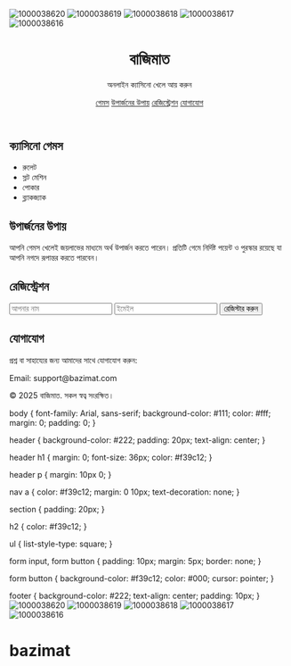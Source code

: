 ![1000038620](https://github.com/user-attachments/assets/83817284-5134-40a0-a93a-aa800f522e8d)
![1000038619](https://github.com/user-attachments/assets/6a9e1c86-8dad-4725-be9e-e9506acd5f8e)
![1000038618](https://github.com/user-attachments/assets/2e0fa1ea-ce7a-4b1d-8902-b1908e780b31)
![1000038617](https://github.com/user-attachments/assets/bbf02b9c-648f-43f6-b57d-0aac2b55e09d)
![1000038616](https://github.com/user-attachments/assets/3f813d08-4ea3-4eb9-a4fd-712bd1939dcd)
<!DOCTYPE html>
<html lang="bn">
<head>
  <meta charset="UTF-8">
  <meta name="viewport" content="width=device-width, initial-scale=1.0">
  <title>বাজিমাত - অনলাইন ক্যাসিনো</title>
  <link rel="stylesheet" href="style.css">
</head>
<body>
  <header>
    <h1>বাজিমাত</h1>
    <p>অনলাইন ক্যাসিনো খেলে আয় করুন</p>
    <nav>
      <a href="#games">গেমস</a>
      <a href="#earn">উপার্জনের উপায়</a>
      <a href="#register">রেজিস্ট্রেশন</a>
      <a href="#contact">যোগাযোগ</a>
    </nav>
  </header>

  <section id="games">
    <h2>ক্যাসিনো গেমস</h2>
    <ul>
      <li>রুলেট</li>
      <li>স্লট মেশিন</li>
      <li>পোকার</li>
      <li>ব্ল্যাকজ্যাক</li>
    </ul>
  </section>

  <section id="earn">
    <h2>উপার্জনের উপায়</h2>
    <p>আপনি গেমস খেলেই জয়লাভের মাধ্যমে অর্থ উপার্জন করতে পারেন। প্রতিটি গেমে নির্দিষ্ট পয়েন্ট ও পুরস্কার রয়েছে যা আপনি নগদে রূপান্তর করতে পারবেন।</p>
  </section>

  <section id="register">
    <h2>রেজিস্ট্রেশন</h2>
    <form>
      <input type="text" placeholder="আপনার নাম" required>
      <input type="email" placeholder="ইমেইল" required>
      <button type="submit">রেজিস্টার করুন</button>
    </form>
  </section>

  <section id="contact">
    <h2>যোগাযোগ</h2>
    <p>প্রশ্ন বা সাহায্যের জন্য আমাদের সাথে যোগাযোগ করুন:</p>
    <p>Email: support@bazimat.com</p>
  </section>

  <footer>
    <p>© 2025 বাজিমাত. সকল স্বত্ব সংরক্ষিত।</p>
  </footer>
</body>
</html>body {
  font-family: Arial, sans-serif;
  background-color: #111;
  color: #fff;
  margin: 0;
  padding: 0;
}

header {
  background-color: #222;
  padding: 20px;
  text-align: center;
}

header h1 {
  margin: 0;
  font-size: 36px;
  color: #f39c12;
}

header p {
  margin: 10px 0;
}

nav a {
  color: #f39c12;
  margin: 0 10px;
  text-decoration: none;
}

section {
  padding: 20px;
}

h2 {
  color: #f39c12;
}

ul {
  list-style-type: square;
}

form input, form button {
  padding: 10px;
  margin: 5px;
  border: none;
}

form button {
  background-color: #f39c12;
  color: #000;
  cursor: pointer;
}

footer {
  background-color: #222;
  text-align: center;
  padding: 10px;
}![1000038620](https://github.com/user-attachments/assets/f2880000-9852-4ad1-992a-b53b1e947ca8)
![1000038619](https://github.com/user-attachments/assets/6c58e8ee-0487-4f33-826c-bde2be4ada41)
![1000038618](https://github.com/user-attachments/assets/79f8d93d-46d3-4d58-b97e-85d4a214740b)
![1000038617](https://github.com/user-attachments/assets/d8a01117-b5e2-496a-b2f3-9af1ba809036)
![1000038616](https://github.com/user-attachments/assets/a84b6e9c-c768-434f-bc88-729f19714cf6)
# bazimat

